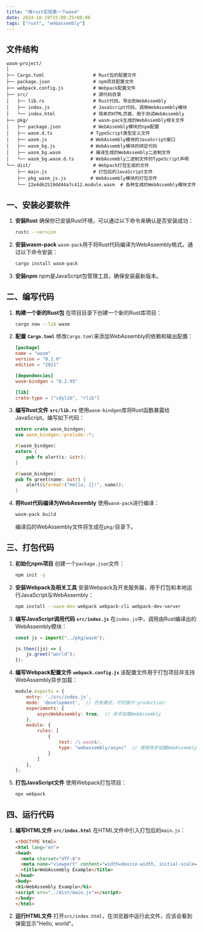 ```yaml
---
title: "用rust实现第一个wasm"
date: 2024-10-19T15:09:25+08:00
tags: ["rust", "webassembly"]
---
```


## 文件结构

```text
wasm-project/
│
├── Cargo.toml                  # Rust包的配置文件
├── package.json                # npm项目配置文件
├── webpack.config.js           # Webpack配置文件
├── src/                        # 源代码目录
│   ├── lib.rs                  # Rust代码，导出到WebAssembly
│   ├── index.js                # JavaScript代码，调用WebAssembly模块
│   └── index.html              # 简单的HTML页面，用于测试WebAssembly
├── pkg/                        # wasm-pack生成的WebAssembly相关文件
│   ├── package.json            # WebAssembly模块的npm配置
│   ├── wasm.d.ts              # TypeScript类型定义文件
│   ├── wasm.js                # WebAssembly模块的JavaScript接口
│   ├── wasm_bg.js             # WebAssembly模块的绑定代码
│   ├── wasm_bg.wasm           # 编译生成的WebAssembly二进制文件
│   └── wasm_bg.wasm.d.ts      # WebAssembly二进制文件的TypeScript声明
└── dist/                       # Webpack打包生成的文件
    ├── main.js                 # 打包后的JavaScript文件
    ├── pkg_wasm_js.js         # WebAssembly模块的打包文件
    └── 22e4d62519dd44a7c412.module.wasm  # 各种生成的WebAssembly模块文件
```

## 一、安装必要软件

1. **安装Rust**
   确保你已安装Rust环境，可以通过以下命令来确认是否安装成功：

    ```bash
    rustc --version
    ```

2. **安装wasm-pack**
   `wasm-pack`用于将Rust代码编译为WebAssembly格式。通过以下命令安装：

    ```bash
    cargo install wasm-pack
    ```

3. **安装npm**
   npm是JavaScript包管理工具，确保安装最新版本。

## 二、编写代码

1. **构建一个新的Rust包**
   在项目目录下创建一个新的Rust库项目：

    ```bash
    cargo new --lib wasm
    ```

2. **配置** **`Cargo.toml`**
   修改`Cargo.toml`来添加WebAssembly的依赖和输出配置：

    ```toml
    [package]
    name = "wasm"
    version = "0.1.0"
    edition = "2021"

    [dependencies]
    wasm-bindgen = "0.2.95"

    [lib]
    crate-type = ["cdylib", "rlib"]
    ```

3. **编写Rust文件** **`src/lib.rs`**
   使用`wasm-bindgen`库将Rust函数暴露给JavaScript。编写如下代码：

    ```rust
    extern crate wasm_bindgen;
    use wasm_bindgen::prelude::*;

    #[wasm_bindgen]
    extern {
        pub fn alert(s: &str);
    }

    #[wasm_bindgen]
    pub fn greet(name: &str) {
        alert(&format!("Hello, {}!", name));
    }
    ```

4. **将Rust代码编译为WebAssembly**
   使用`wasm-pack`进行编译：

    ```bash
    wasm-pack build
    ```

   编译后的WebAssembly文件将生成在`pkg/`目录下。

## 三、打包代码

1. **初始化npm项目**
   创建一个`package.json`文件：

    ```bash
    npm init -y
    ```

2. **安装Webpack及相关工具**
   安装Webpack及开发服务器，用于打包和本地运行JavaScript与WebAssembly：

    ```bash
    npm install --save-dev webpack webpack-cli webpack-dev-server
    ```

3. **编写JavaScript调用代码** **`src/index.js`**
   在`index.js`中，调用由Rust编译出的WebAssembly模块：

    ```javascript
    const js = import("../pkg/wasm");

    js.then((js) => {
        js.greet("world");
    });
    ```

4. **编写Webpack配置文件** **`webpack.config.js`**
   该配置文件用于打包项目并支持WebAssembly异步加载：

    ```javascript
    module.exports = {
        entry: './src/index.js',
        mode: 'development',  // 开发模式，可切换为'production'
        experiments: {
            asyncWebAssembly: true,  // 异步加载WebAssembly
        },
        module: {
            rules: [
                {
                    test: /\.wasm$/,
                    type: "webassembly/async"  // 使用异步加载WebAssembly
                }
            ]
        },
    };
    ```

5. **打包JavaScript文件**
   使用Webpack打包项目：

    ```bash
    npx webpack
    ```

## 四、运行代码

1. **编写HTML文件** **`src/index.html`**
   在HTML文件中引入打包后的`main.js`：

    ```html
    <!DOCTYPE html>
    <html lang="en">
    <head>
      <meta charset="UTF-8">
      <meta name="viewport" content="width=device-width, initial-scale=1.0">
      <title>WebAssembly Example</title>
    </head>
    <body>
    <h1>WebAssembly Example</h1>
    <script src="../dist/main.js"></script>
    </body>
    </html>
    ```

2. **运行HTML文件**
   打开`src/index.html`，在浏览器中运行此文件，应该会看到弹窗显示"Hello, world"。
